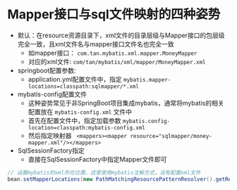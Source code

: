 Mapper接口与sql文件映射的四种姿势
===

- 默认：在resource资源目录下，xml文件的目录层级与Mapper接口的包层级完全一致，且xml文件名与mapper接口文件名也完全一致
    - 如mapper接口： `com.tan.mybatis.xml.mapper.MoneyMapper`
    - 对应的xml文件:  `com/tan/mybatis/xml/mapper/MoneyMapper.xml`
- springboot配置参数:
    - application.yml配置文件中，指定 `mybatis.mapper-locations=classpath:sqlmapper/*.xml`
- mybatis-config配置文件
    - 这种姿势常见于非SpringBoot项目集成mybatis，通常将mybatis的相关配置放在 `mybatis-config.xml` 文件中
    - 首先在配置文件中，指定加载参数 `mybatis.config-location=classpath:mybatis-config.xml`
    - 然后指定映射器 ` <mappers><mapper resource="sqlmapper/money-mapper.xml"/></mappers>`
- SqlSessionFactory指定
    - 直接在SqlSessionFactory中指定Mapper文件即可

```java
// 设置mybatis的xml所在位置，这里使用mybatis注解方式，没有配置xml文件
bean.setMapperLocations(new PathMatchingResourcePatternResolver().getResources("classpath*:mapping/*.xml"));
```
